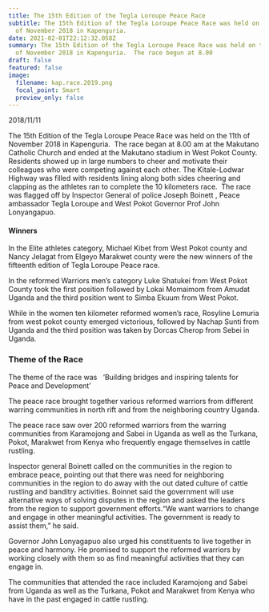 ```yaml
---
title: The 15th Edition of the Tegla Loroupe Peace Race
subtitle: The 15th Edition of the Tegla Loroupe Peace Race was held on the 11th
  of November 2018 in Kapenguria.
date: 2021-02-01T22:12:32.058Z
summary: The 15th Edition of the Tegla Loroupe Peace Race was held on the 11th
  of November 2018 in Kapenguria.  The race begun at 8.00
draft: false
featured: false
image:
  filename: kap.race.2019.png
  focal_point: Smart
  preview_only: false
---
```

2018/11/11

The 15th Edition of the Tegla Loroupe Peace Race was held on the 11th of November 2018 in Kapenguria.  The race began at 8.00 am at the Makutano Catholic Church and ended at the Makutano stadium in West Pokot County. Residents showed up in large numbers to cheer and motivate their colleagues who were competing against each other. The Kitale-Lodwar Highway was filled with residents lining along both sides cheering and clapping as the athletes ran to complete the 10 kilometers race.  The race was flagged off by Inspector General of police Joseph Boinett , Peace ambassador Tegla Loroupe and West Pokot Governor Prof John Lonyangapuo.

#### Winners

In the Elite athletes category, Michael Kibet from West Pokot county and Nancy Jelagat from Elgeyo Marakwet county were the new winners of the fifteenth edition of Tegla Loroupe Peace race. 

In the reformed Warriors men’s category Luke Shatukei from West Pokot County took the first position followed by Lokai Momaimom from Amudat Uganda and the third position went to Simba Ekuum from West Pokot.

While in the women ten kilometer reformed women’s race, Rosyline Lomuria from west pokot county emerged victorious, followed by Nachap Sunti from Uganda and the third position was taken by Dorcas Cherop from Sebei in Uganda.

### Theme of the Race

The theme of the race was   ‘Building bridges and inspiring talents for Peace and Development’ 

The peace race brought together various reformed warriors from different warring communities in north rift and from the neighboring country Uganda.

The peace race saw over 200 reformed warriors from the warring communities from Karamojong and Sabei in Uganda as well as the Turkana, Pokot, Marakwet from Kenya who frequently engage themselves in cattle rustling.

Inspector general Boinett called on the communities in the region to embrace peace, pointing out that there was need for neighboring communities in the region to do away with the out dated culture of cattle rustling and banditry activities. Boinnet said the government will use alternative ways of solving disputes in the region and asked the leaders from the region to support government efforts.“We want warriors to change and engage in other meaningful activities. The government is ready to assist them,” he said.

Governor John Lonyagapuo also urged his constituents to live together in peace and harmony. He promised to support the reformed warriors by working closely with them so as find meaningful activities that they can engage in. 

The communities that attended the race included Karamojong and Sabei from Uganda as well as the Turkana, Pokot and Marakwet from Kenya who have in the past engaged in cattle rustling.[](https://web.archive.org/web/20181118155913/http://teglapeacefoundation.org/2018/11/15/733/)

[](https://web.archive.org/web/20181118155913/http://teglapeacefoundation.org/2018/11/15/733/)